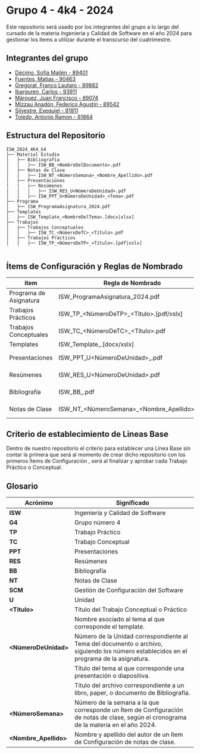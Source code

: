 
# Grupo 4 - 4k4 - 2024

Este repositorio será usado por los integrantes del grupo a lo largo del cursado de la materia Ingeniería y Calidad de Software en el año 2024 para gestionar los ítems a utilizar durante el transcurso del cuatrimestre.




## Integrantes del grupo

- [Décimo, Sofía Mailén - 89401](https://github.com/SofiaDecimo)
- [Fuentes, Matías - 90463](https://github.com/fuentesMatias)
- [Gregorat, Franco Lautaro - 89882](https://github.com/lautarogregorat) 
- [Ibarguren, Carlos - 93911](https://github.com/carlosibarguren)
- [Márquez, Juan Francisco - 89074](https://github.com/juanfmarquez)
- [Mizzau Anadón, Federico Agustín - 89542 ](https://github.com/FedericoMizzau) 
- [Silvestre, Exequiel - 81811](https://github.com/Exesilvestre) 
- [Toledo, Antonio Ramon - 81864](https://github.com/toledoantonio)



## Estructura del Repositorio



```
ISW_2024_4K4_G4
├── Material Estudio
│   ├── Bibliografía
│   │   ├── ISW_BB_<NombreDelDocumento>.pdf
│   ├── Notas de Clase
│   │   ├── ISW_NT_<NúmeroSemana>_<Nombre_Apellido>.pdf
│   ├── Presentaciones
|   |   ├── Resúmenes
|   |   |   ├── ISW_RES_U<NúmeroDeUnidad>.pdf
│   │   ├── ISW_PPT_U<NúmeroDeUnidad>_<Tema>.pdf
├── Programa
│   ├── ISW_ProgramaAsignatura_2024.pdf  
├── Templates
│   ├── ISW_Template_<NombreDelTema>.[docx|xlsx]
├── Trabajos
│   ├── Trabajos Conceptuales
│   │   ├── ISW_TC_<NúmeroDeTC>_<Título>.pdf
│   ├── Trabajos Prácticos
│   │   ├── ISW_TP_<NúmeroDeTP>_<Título>.[pdf|xslx]


```



## Ítems de Configuración y Reglas de Nombrado

| ítem                | Regla de Nombrado                       | Ubicación |
| ------------------- | ---------------------------------------- | ------------- |
| Programa de Asignatura | ISW_ProgramaAsignatura_2024.pdf          | ISW_2024_4K4_G4\Programa\    |
| Trabajos Prácticos | ISW_TP_<NúmeroDeTP>_<Título>.[pdf/xslx]                | ISW_2024_4K4_G4\Trabajos\Trabajos Prácticos\    |
| Trabajos Conceptuales | ISW_TC_<NúmeroDeTC>_<Título>.pdf              | ISW_2024_4K4_G4\Trabajos\Trabajos Conceptuales\    |
| Templates           | ISW_Template_<NombreDelTema>.[docx/xslx] | ISW_2024_4K4_G4\Templates\    |
| Presentaciones      | ISW_PPT_U<NúmeroDeUnidad>_<Tema>.pdf | ISW_2024_4K4_G4\Material Estudio\Presentaciones\    |
| Resúmenes           | ISW_RES_U<NúmeroDeUnidad>.pdf         | ISW_2024_4K4_G4\Material Estudio\Resúmenes\    |
| Bibliografía        | ISW_BB_<NombreDelDocumento>.pdf       | ISW_2024_4K4_G4\Material Estudio\Bibliografía\    |
| Notas de Clase      | ISW_NT_<NúmeroSemana>_<Nombre_Apellido>.pdf | ISW_2024_4K4_G4\Material Estudio\Notas de Clase\ |




## Criterio de establecimiento de Lineas Base

Dentro de nuestro repositorio el criterio para establecer una Línea Base sin contar la primera que será al momento de crear dicho repositorio con los primeros Ítems de Configuración , será al finalizar y aprobar cada Trabajo Práctico o Conceptual.



## Glosario

| Acrónimo                | Significado                       
| ------------------- | ---------------------------------------- |
| **ISW** | Ingeniería y Calidad de Software |
| **G4** | Grupo número 4 |
| **TP** | Trabajo Práctico |
| **TC** | Trabajo Conceptual | 
| **PPT** | Presentaciones | 
| **RES** | Resúmenes | 
| **BB** | Bibliografía | 
| **NT** | Notas de Clase | 
| **SCM** | Gestión de Configuración del Software | 
| **U** | Unidad | 
| **<Título>** | Título del Trabajo Conceptual o Práctico | 
| **<NombreDelTema>** | Nombre asociado al tema al que corresponde el template. | 
| **<NúmeroDeUnidad>** | Número de la Unidad correspondiente al Tema del documento o archivo, siguiendo los número establecidos en el programa de la asignatura. |
| **<Tema>** | Título del tema al que corresponde una presentación o diapositiva. | 
| **<NombreDelDocumento>** | Título del archivo correspondiente a un libro, paper, o documento de Bibliografía. | 
| **<NúmeroSemana>** | Número de la semana a la que corresponde un Ítem de Configuración de notas de clase, según el cronograma de la materia en el año 2024. |
| **<Nombre_Apellido>** | Nombre y apellido del autor de un ítem de Configuración de notas de clase. |


